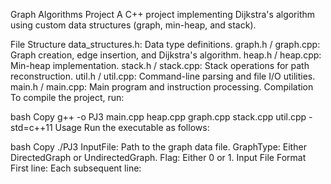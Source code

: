 Graph Algorithms Project
A C++ project implementing Dijkstra's algorithm using custom data structures (graph, min-heap, and stack).

File Structure
data_structures.h: Data type definitions.
graph.h / graph.cpp: Graph creation, edge insertion, and Dijkstra's algorithm.
heap.h / heap.cpp: Min-heap implementation.
stack.h / stack.cpp: Stack operations for path reconstruction.
util.h / util.cpp: Command-line parsing and file I/O utilities.
main.h / main.cpp: Main program and instruction processing.
Compilation
To compile the project, run:

bash
Copy
g++ -o PJ3 main.cpp heap.cpp graph.cpp stack.cpp util.cpp -std=c++11
Usage
Run the executable as follows:

bash
Copy
./PJ3 <InputFile> <GraphType> <Flag>
InputFile: Path to the graph data file.
GraphType: Either DirectedGraph or UndirectedGraph.
Flag: Either 0 or 1.
Input File Format
First line: <numVertices> <numEdges>
Each subsequent line: <EdgeIndex> <VertexU> <VertexV> <Weight>
